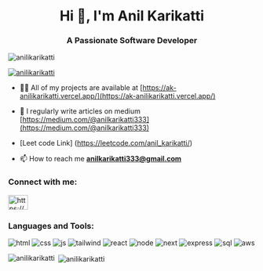 <h1 align="center">Hi 👋, I'm Anil Karikatti</h1>
<h3 align="center">A Passionate Software Developer</h3>

<p align="left"> <img src="https://komarev.com/ghpvc/?username=anilikarikatti&label=Profile%20views&color=0e75b6&style=flat" alt="anilikarikatti" /> </p>

<p align="left"> <a href="https://github.com/ryo-ma/github-profile-trophy"><img src="https://github-profile-trophy.vercel.app/?username=anilikarikatti" alt="anilikarikatti" /></a> </p>

- 👨‍💻 All of my projects are available at [https://ak-anilikarikatti.vercel.app/](https://ak-anilikarikatti.vercel.app/)

- 📝 I regularly write articles on medium [https://medium.com/@anilkarikatti333](https://medium.com/@anilkarikatti333)

- [Leet code Link] (https://leetcode.com/anil_karikatti/)

- 📫 How to reach me **anilkarikatti333@gmail.com**

<h3 align="left">Connect with me:</h3>
<p align="left">
<a href="https://www.linkedin.com/in/anilkarikatti333/" target="blank"><img align="center" src="https://raw.githubusercontent.com/rahuldkjain/github-profile-readme-generator/master/src/images/icons/Social/linked-in-alt.svg" alt="https://www.linkedin.com/in/anil-karikatti-6619aa210/" height="30" width="40" /></a>
</p>

<h3 align="left">Languages and Tools:</h3>

![html](https://github.com/anilikarikatti/anilikarikatti/assets/48754895/58469646-a2d4-49e4-a790-5cfbbcef2a10)
![css](https://github.com/anilikarikatti/anilikarikatti/assets/48754895/39c40f10-af00-40fd-9053-4292e1fbedbd)
![js](https://github.com/anilikarikatti/anilikarikatti/assets/48754895/3792ef50-b5a7-48bb-b60c-9d4f2c9ac4bf)
![tailwind](https://github.com/anilikarikatti/anilikarikatti/assets/48754895/3d249f9f-af37-40b4-a91d-171bf460aafa)
![react](https://github.com/anilikarikatti/anilikarikatti/assets/48754895/9cbfcd52-6174-433d-ae33-6918a8d99613)
![node](https://github.com/anilikarikatti/anilikarikatti/assets/48754895/b0bcae95-4973-44a4-ab42-7b41762364a5)
![next](https://github.com/anilikarikatti/anilikarikatti/assets/48754895/db6b2814-aa4d-4012-9309-5a524f389d4f)
![express](https://github.com/anilikarikatti/anilikarikatti/assets/48754895/c132bb1c-6811-4688-b2cd-6ecf40bbb846)
![sql](https://github.com/anilikarikatti/anilikarikatti/assets/48754895/6ff04db9-d253-4955-95ad-326dbe1de875)
![aws](https://github.com/anilikarikatti/anilikarikatti/assets/48754895/753d0f0d-1a3f-4584-ab13-19a4fb4ae00c)


<p><img align="left" src="https://github-readme-stats.vercel.app/api/top-langs?username=anilikarikatti&show_icons=true&locale=en&layout=compact" alt="anilikarikatti" /></p>

<p>&nbsp;<img align="center" src="https://github-readme-stats.vercel.app/api?username=anilikarikatti&show_icons=true&locale=en" alt="anilikarikatti" /></p>

